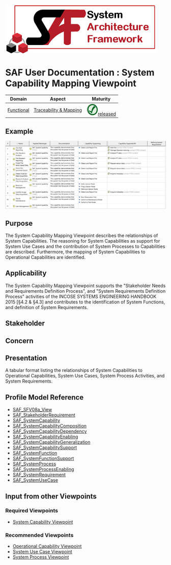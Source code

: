 ![System Architecture Framework](../diagrams/Logo_SAF.png)
# SAF User Documentation : System Capability Mapping Viewpoint
|**Domain**|**Aspect**|**Maturity**|
| --- | --- | --- |
|[Functional](../domains.md#Domain-Functional)|[Traceability & Mapping](../aspects.md#Aspect-Traceability-&-Mapping)|![Released](../diagrams/Symbol_confirmed.svg.png )[released](../using-saf/maturity.md#released)|
## Example
![FFDS Capability Mapping Table](../diagrams/FFDS-Capability-Mapping-Table.svg)
## Purpose
The System Capability Mapping Viewpoint describes the relationships of System Capabilities. The reasoning for System Capabilities as support for System Use Cases and the contribution of System Processes to Capabilities are described. Furthermore, the mapping of System Capabilities to Operational Capabilities are identified.
## Applicability
The System Capability Mapping Viewpoint supports the "Stakeholder Needs and Requirements Definition Process", and "System Requirements Definition Process" activities of the INCOSE SYSTEMS ENGINEERING HANDBOOK 2015 [§4.2 & §4.3] and contributes to the identification of System Functions, and definition of System Requirements.
## Stakeholder
## Concern
## Presentation
A tabular format listing the relationships of System Capabilities to Operational Capabilities, System Use Cases, System Process Activities, and System Requirements.

## Profile Model Reference
* [SAF_SFV08a_View](../stereotypes.md#SAF_SFV08a_View)
* [SAF_StakeholderRequirement](../stereotypes.md#SAF_StakeholderRequirement)
* [SAF_SystemCapability](../stereotypes.md#SAF_SystemCapability)
* [SAF_SystemCapabilityComposition](../stereotypes.md#SAF_SystemCapabilityComposition)
* [SAF_SystemCapabilityDependency](../stereotypes.md#SAF_SystemCapabilityDependency)
* [SAF_SystemCapabilityEnabling](../stereotypes.md#SAF_SystemCapabilityEnabling)
* [SAF_SystemCapabilityGeneralization](../stereotypes.md#SAF_SystemCapabilityGeneralization)
* [SAF_SystemCapabilitySupport](../stereotypes.md#SAF_SystemCapabilitySupport)
* [SAF_SystemFunction](../stereotypes.md#SAF_SystemFunction)
* [SAF_SystemFunctionSupport](../stereotypes.md#SAF_SystemFunctionSupport)
* [SAF_SystemProcess](../stereotypes.md#SAF_SystemProcess)
* [SAF_SystemProcessEnabling](../stereotypes.md#SAF_SystemProcessEnabling)
* [SAF_SystemRequirement](../stereotypes.md#SAF_SystemRequirement)
* [SAF_SystemUseCase](../stereotypes.md#SAF_SystemUseCase)
## Input from other Viewpoints
### Required Viewpoints
* [System Capability Viewpoint](System-Capability-Viewpoint.md)
### Recommended Viewpoints
* [Operational Capability Viewpoint](Operational-Capability-Viewpoint.md)
* [System Use Case Viewpoint](System-Use-Case-Viewpoint.md)
* [System Process Viewpoint](System-Process-Viewpoint.md)
